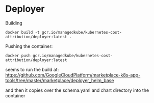Deployer
==========

Building
```
docker build -t gcr.io/managedkube/kubernetes-cost-attribution/deployer:latest .
```

Pushing the container:
```
docker push gcr.io/managedkube/kubernetes-cost-attribution/deployer:latest
```


seems to run the build at: https://github.com/GoogleCloudPlatform/marketplace-k8s-app-tools/tree/master/marketplace/deployer_helm_base

and then it copies over the schema.yaml and chart directory into the container
